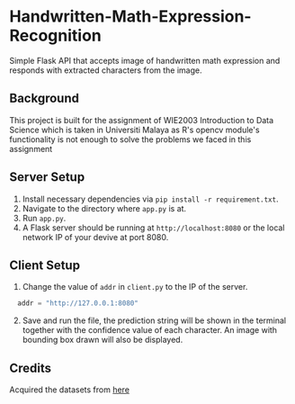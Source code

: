 # Handwritten-Math-Expression-Recognition
Simple Flask API that accepts image of handwritten math expression and responds with extracted characters from the image.

## Background
This project is built for the assignment of WIE2003 Introduction to Data Science which is taken in Universiti Malaya as R's opencv module's functionality is not enough to solve the problems we faced in this assignment

## Server Setup
1. Install necessary dependencies via ```pip install -r requirement.txt```.
2. Navigate to the directory where ```app.py``` is at.
3. Run ```app.py```.
4. A Flask server should be running at ```http://localhost:8080``` or the local network IP of your devive at port 8080.

## Client Setup
1. Change the value of ```addr``` in ```client.py``` to the IP of the server.
```python
  addr = "http://127.0.0.1:8080"
```
2. Save and run the file, the prediction string will be shown in the terminal together with the confidence value of each character. An image with bounding box drawn will also be displayed.

## Credits
Acquired the datasets from [here](www.google.com)
